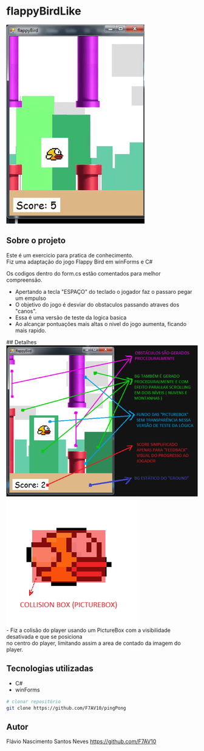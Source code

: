 # flappyBirdLike
<img src="https://github.com/F7AV10/flappyBirdLike/blob/main/screenFlappyGameplay.gif" />

## Sobre o projeto
<div>
 Este é um exercicio para pratica de conhecimento.<br/>
Fiz uma adaptação do jogo Flappy Bird em winForms e C#<br/>
 
 Os codigos dentro do form.cs estão comentados para melhor compreensão.

 - Apertando a tecla "ESPAÇO" do teclado o jogador faz o passaro pegar um empulso<br/>
 - O objetivo do jogo é desviar do obstaculos passando atraves dos "canos".<br/>
 - Essa é uma versão de teste da logica basica<br/>
 - Ao alcançar pontuações mais altas o nivel do jogo aumenta, ficando mais rapido.<br/>
</div>
## Detalhes
<img src="https://github.com/F7AV10/flappyBirdLike/blob/main/screenFlappyInfos.png" /><br/>
<img src="https://github.com/F7AV10/flappyBirdLike/blob/main/birdCollisionBox.png" /><br/>
 - Fiz a colisão do player usando um PictureBox com a visibilidade desativada e que se posiciona<br/>
no centro do player, limitando assim a area de contado da imagem do player.

## Tecnologias utilizadas

- C#
- winForms

```bash
# clonar repositório
git clone https://github.com/F7AV10/pingPong

```

## Autor
Flávio Nascimento Santos Neves
https://github.com/F7AV10<br/>

